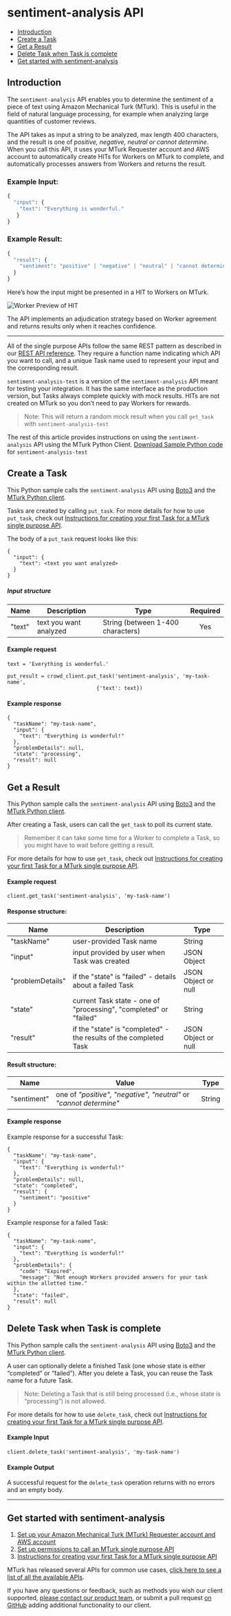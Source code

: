 # sentiment-analysis API

* [Introduction](#introduction)
* [Create a Task](#create-a-task)
* [Get a Result](#get-a-result)
* [Delete Task when Task is complete](#delete-task-when-task-is-complete)
* [Get started with sentiment-analysis](#get-started-with-sentiment-analysis)

## Introduction
The `sentiment-analysis` API enables you to determine the sentiment of a piece of text using Amazon Mechanical Turk (MTurk). This is useful in the field of natural language processing, for example when analyzing large quantities of customer reviews. 

The API takes as input a string to be analyzed, max length 400 characters, and the result is one of _positive, negative, neutral or cannot determine_.  When you call this API, it uses your MTurk Requester account and AWS account to automatically create HITs for Workers on MTurk to complete, and automatically processes answers from Workers and returns the result.

### Example Input:

```Python
{
  "input": {
    "text": "Everything is wonderful."
   }
}
```

### Example Result:

```Python
{
  "result": {
    "sentiment": "positive" | "negative" | "neutral" | "cannot determine"
  }
}
```

Here’s how the input might be presented in a HIT to Workers on MTurk.

![Worker Preview of HIT](https://s3-us-west-2.amazonaws.com/mturk-sample-tasks/sentiment-analysis-HIT-example.png "Worker Preview of HIT")

The API implements an adjudication strategy based on Worker agreement and returns results only when it reaches confidence.

---
All of the single purpose APIs follow the same REST pattern as described in our [REST API reference]. They require a function name indicating which API you want to call, and a unique Task name used to represent your input and the corresponding result. 

`sentiment-analysis-test` is a version of the `sentiment-analysis` API meant for testing your integration. It has the same interface as the production version, but Tasks always complete quickly with mock results.  HITs are not created on MTurk so you don’t need to pay Workers for rewards.

> Note: This will return a random mock result when you call `get_task` with `sentiment-analysis-test`

The rest of this article provides instructions on using the `sentiment-analysis` API using the MTurk Python Client.
[Download Sample Python code] for `sentiment-analysis-test`


## Create a Task
This Python sample calls the `sentiment-analysis` API using [Boto3] and the [MTurk Python client]. 

Tasks are created by calling `put_task`. For more details for how to use `put_task`, check out [Instructions for creating your first Task for a MTurk single purpose API].

The body of a `put_task` request looks like this:

```
{
  "input": {
    "text": <text you want analyzed>
  }
}
```

##### Input structure

| Name | Description | Type | Required | 
| ---- | ----------- | ---- | :------: |
|"text" | text you want analyzed | String (between 1-400 characters) | Yes|


#### Example request

```
text = 'Everything is wonderful.'

put_result = crowd_client.put_task('sentiment-analysis', 'my-task-name',                         
                             {'text': text})

```

#### Example response

```
{
  "taskName": "my-task-name",
  "input": {
    "text": "Everything is wonderful!"
  },
  "problemDetails": null,
  "state": "processing",
  "result": null
}
```



## Get a Result
This Python sample calls the `sentiment-analysis` API using [Boto3] and the [MTurk Python client]. 

After creating a Task, users can call the `get_task` to poll its current state. 

> Remember it can take some time for a Worker to complete a Task, so you might have to wait before getting a result. 

For more details for how to use `get_task`, check out [Instructions for creating your first Task for a MTurk single purpose API].

#### Example request

```
client.get_task('sentiment-analysis', 'my-task-name')
```

#### Response structure:

| Name | Description | Type | 
| ---- | ----------- | ---- |
|"taskName" | user-provided Task name  | String|
|"input" | input provided by user when Task was created  | JSON Object|
|"problemDetails" | if the "state" is "failed" - details about a failed Task | JSON Object or null|
|"state" | current Task state - one of "processing", "completed" or "failed" | String|
|"result" | if the "state" is "completed" - the results of the completed Task  | JSON Object or null|



#### Result structure:

| Name | Value | Type | 
| ---- | ----------- | ---- |
|"sentiment" | one of *"positive", "negative", "neutral"* or *"cannot determine"*  | String |

#### Example response

Example response for a successful Task:

```
{
  "taskName": "my-task-name",
  "input": {
    "text": "Everything is wonderful!"
  },
  "problemDetails": null,
  "state": "completed",
  "result": {
    "sentiment": "positive"
  }
}
```

Example response for a failed Task:

```
{
  "taskName": "my-task-name",
  "input": {
    "text": "Everything is wonderful!"
  },
  "problemDetails": {
    "code": "Expired",
    "message": "Not enough Workers provided answers for your task within the allotted time."
  },
  "state": "failed",
  "result": null
}
```
## Delete Task when Task is complete
This Python sample calls the `sentiment-analysis` API using [Boto3] and the [MTurk Python client]. 

A user can optionally delete a finished Task (one whose state is either “completed” or “failed”). After you delete a Task, you can reuse the Task name for a future Task.

>Note: Deleting a Task that is still being processed (i.e., whose state is “processing”) is not allowed.

For more details for how to use `delete_task`, check out [Instructions for creating your first Task for a MTurk single purpose API].

#### Example Input

```
client.delete_task('sentiment-analysis', 'my-task-name')
```

#### Example Output

A successful request for the `delete_task` operation returns with no errors and an empty body.

---

## Get started with sentiment-analysis

1. [Set up your Amazon Mechanical Turk (MTurk) Requester account and AWS account]
1. [Set up permissions to call an MTurk single purpose API]
1. [Instructions for creating your first Task for a MTurk single purpose API]

MTurk has released several APIs for common use cases, [click here to see a list of all the available APIs].

If you have any questions or feedback, such as methods you wish our client supported, [please contact our product team], or submit a pull request [on GitHub] adding additional functionality to our client.

[REST API reference]: ../REST.md
[Set up your Amazon Mechanical Turk (MTurk) Requester account and AWS account]: ../step_0_setup_accounts.md
[Set up permissions to call an MTurk single purpose API]: ../step_1_setup_aws_user.md
[Install Python client and create your first Tasks with MTurk API]: ../step_2_first_task.md
[Instructions for creating your first Task for a MTurk single purpose API]: ../step_2_first_task.md
[click here to see a list of all the available APIs]: ../../readme.md#what-apis-are-available

[Boto3]: https://boto3.readthedocs.io/en/latest/guide/quickstart.html#installation
[MTurk Python client]: https://github.com/awslabs/mturk-crowd-beta-client-python


[Download Sample Python code]: https://gist.github.com/AmazonMTurk/a97a9d34dbe3246646989527f8439b90#file-sentiment-analysis-test-py

[please contact our product team]: mailto:mturk-requester-preview@amazon.com
[on GitHub]: https://github.com/awslabs/mturk-crowd-beta-client-python

